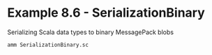 # Example 8.6 - SerializationBinary
Serializing Scala data types to binary MessagePack blobs

```bash
amm SerializationBinary.sc
```
